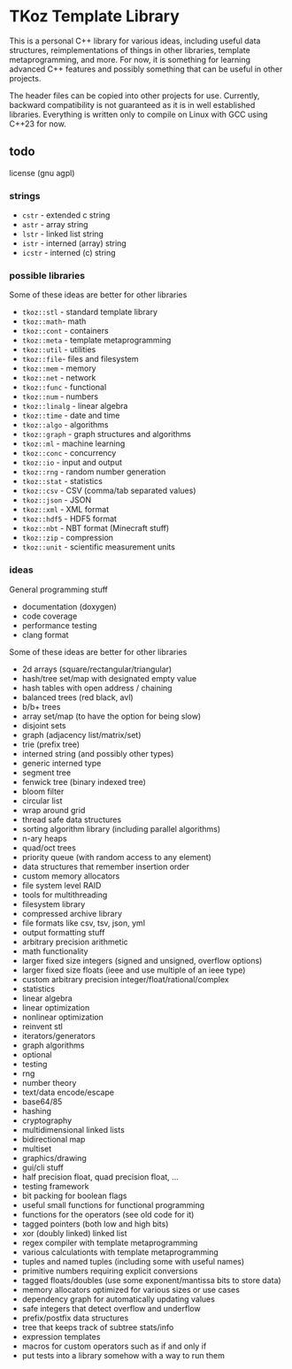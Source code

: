 # TKoz Template Library

This is a personal C++ library for various ideas, including useful data
structures, reimplementations of things in other libraries, template
metaprogramming, and more. For now, it is something for learning advanced C++
features and possibly something that can be useful in other projects.

The header files can be copied into other projects for use. Currently, backward
compatibility is not guaranteed as it is in well established libraries.
Everything is written only to compile on Linux with GCC using C++23 for now.

## todo

license (gnu agpl)

### strings

- `cstr` - extended c string
- `astr` - array string
- `lstr` - linked list string
- `istr` - interned (array) string
- `icstr` - interned (c) string

### possible libraries

Some of these ideas are better for other libraries

- `tkoz::stl` - standard template library
- `tkoz::math`- math
- `tkoz::cont` - containers
- `tkoz::meta` - template metaprogramming
- `tkoz::util` - utilities
- `tkoz::file`- files and filesystem
- `tkoz::mem` - memory
- `tkoz::net` - network
- `tkoz::func` - functional
- `tkoz::num` - numbers
- `tkoz::linalg` - linear algebra
- `tkoz::time` - date and time
- `tkoz::algo` - algorithms
- `tkoz::graph` - graph structures and algorithms
- `tkoz::ml` - machine learning
- `tkoz::conc` - concurrency
- `tkoz::io` - input and output
- `tkoz::rng` - random number generation
- `tkoz::stat` - statistics
- `tkoz::csv` - CSV (comma/tab separated values)
- `tkoz::json` - JSON
- `tkoz::xml` - XML format
- `tkoz::hdf5` - HDF5 format
- `tkoz::nbt` - NBT format (Minecraft stuff)
- `tkoz::zip` - compression
- `tkoz::unit` - scientific measurement units

### ideas

General programming stuff
- documentation (doxygen)
- code coverage
- performance testing
- clang format

Some of these ideas are better for other libraries

- 2d arrays (square/rectangular/triangular)
- hash/tree set/map with designated empty value
- hash tables with open address / chaining
- balanced trees (red black, avl)
- b/b+ trees
- array set/map (to have the option for being slow)
- disjoint sets
- graph (adjacency list/matrix/set)
- trie (prefix tree)
- interned string (and possibly other types)
- generic interned type
- segment tree
- fenwick tree (binary indexed tree)
- bloom filter
- circular list
- wrap around grid
- thread safe data structures
- sorting algorithm library (including parallel algorithms)
- n-ary heaps
- quad/oct trees
- priority queue (with random access to any element)
- data structures that remember insertion order
- custom memory allocators
- file system level RAID
- tools for multithreading
- filesystem library
- compressed archive library
- file formats like csv, tsv, json, yml
- output formatting stuff
- arbitrary precision arithmetic
- math functionality
- larger fixed size integers (signed and unsigned, overflow options)
- larger fixed size floats (ieee and use multiple of an ieee type)
- custom arbitrary precision integer/float/rational/complex
- statistics
- linear algebra
- linear optimization
- nonlinear optimization
- reinvent stl
- iterators/generators
- graph algorithms
- optional
- testing
- rng
- number theory
- text/data encode/escape
- base64/85
- hashing
- cryptography
- multidimensional linked lists
- bidirectional map
- multiset
- graphics/drawing
- gui/cli stuff
- half precision float, quad precision float, ...
- testing framework
- bit packing for boolean flags
- useful small functions for functional programming
- functions for the operators (see old code for it)
- tagged pointers (both low and high bits)
- xor (doubly linked) linked list
- regex compiler with template metaprogramming
- various calculationts with template metaprogramming
- tuples and named tuples (including some with useful names)
- primitive numbers requiring explicit conversions
- tagged floats/doubles (use some exponent/mantissa bits to store data)
- memory allocators optimized for various sizes or use cases
- dependency graph for automatically updating values
- safe integers that detect overflow and underflow
- prefix/postfix data structures
- tree that keeps track of subtree stats/info
- expression templates
- macros for custom operators such as if and only if
- put tests into a library somehow with a way to run them
